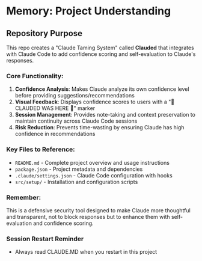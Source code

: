 # Memory: Project Understanding

## Repository Purpose
This repo creates a "Claude Taming System" called **Clauded** that integrates with Claude Code to add confidence scoring and self-evaluation to Claude's responses.

### Core Functionality:
1. **Confidence Analysis**: Makes Claude analyze its own confidence level before providing suggestions/recommendations
2. **Visual Feedback**: Displays confidence scores to users with a "🎯 CLAUDED WAS HERE 🎯" marker  
3. **Session Management**: Provides note-taking and context preservation to maintain continuity across Claude Code sessions
4. **Risk Reduction**: Prevents time-wasting by ensuring Claude has high confidence in recommendations

### Key Files to Reference:
- `README.md` - Complete project overview and usage instructions
- `package.json` - Project metadata and dependencies
- `.claude/settings.json` - Claude Code configuration with hooks
- `src/setup/` - Installation and configuration scripts

### Remember: 
This is a defensive security tool designed to make Claude more thoughtful and transparent, not to block responses but to enhance them with self-evaluation and confidence scoring.

### Session Restart Reminder
- Always read CLAUDE.MD when you restart in this project